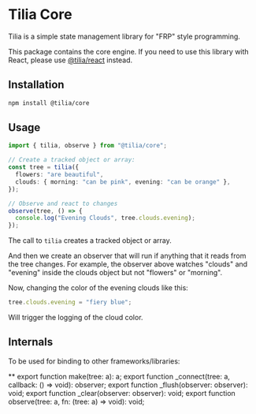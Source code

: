 # Tilia Core

Tilia is a simple state management library for "FRP" style programming.

This package contains the core engine. If you need to use this library
with React, please use [@tilia/react](https://github.com/tiliajs/tilia) instead.

## Installation

```sh
npm install @tilia/core
```

## Usage

```ts
import { tilia, observe } from "@tilia/core";

// Create a tracked object or array:
const tree = tilia({
  flowers: "are beautiful",
  clouds: { morning: "can be pink", evening: "can be orange" },
});

// Observe and react to changes
observe(tree, () => {
  console.log("Evening Clouds", tree.clouds.evening);
});
```

The call to `tilia` creates a tracked object or array.

And then we create an observer that will run if anything that it reads from the
tree changes. For example, the observer above watches "clouds" and "evening" inside the clouds
object but not "flowers" or "morning".

Now, changing the color of the evening clouds like this:

```ts
tree.clouds.evening = "fiery blue";
```

Will trigger the logging of the cloud color.

## Internals

To be used for binding to other frameworks/libraries:

\*\*
export function make<a extends object>(tree: a): a;
export function \_connect<a>(tree: a, callback: () => void): observer;
export function \_flush(observer: observer): void;
export function \_clear(observer: observer): void;
export function observe<a>(tree: a, fn: (tree: a) => void): void;
